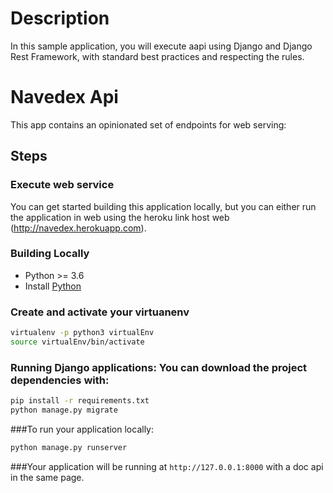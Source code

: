 # Description

In this sample application, you will execute aapi using Django and Django Rest Framework, with standard best practices and respecting the rules.

# Navedex Api

This app contains an opinionated set of endpoints for web serving:

## Steps

### Execute web service
You can get started building this application locally, but you can either run the application in web using the heroku link host web (http://navedex.herokuapp.com).

### Building Locally
* Python >= 3.6
* Install [Python](https://www.python.org/downloads/)

### Create and activate your virtuanenv
```bash
virtualenv -p python3 virtualEnv 
source virtualEnv/bin/activate
```

### Running Django applications: You can download the project dependencies with:

```bash
pip install -r requirements.txt
python manage.py migrate
```

###To run your application locally:

```bash
python manage.py runserver
```

###Your application will be running at `http://127.0.0.1:8000` with a doc api in the same page. 

